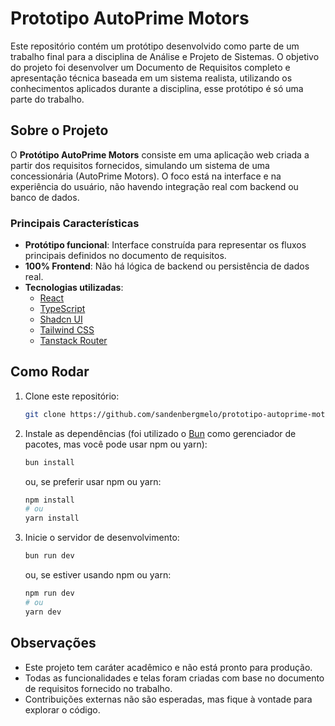 # Prototipo AutoPrime Motors

Este repositório contém um protótipo desenvolvido como parte de um trabalho final para a disciplina de Análise e Projeto de Sistemas. O objetivo do projeto foi desenvolver um Documento de Requisitos completo e apresentação técnica baseada em um
sistema realista, utilizando os conhecimentos aplicados durante a disciplina, esse protótipo é só uma parte do trabalho.

## Sobre o Projeto

O **Protótipo AutoPrime Motors** consiste em uma aplicação web criada a partir dos requisitos fornecidos, simulando um sistema de uma concessionária (AutoPrime Motors). O foco está na interface e na experiência do usuário, não havendo integração real com backend ou banco de dados.

### Principais Características

- **Protótipo funcional**: Interface construída para representar os fluxos principais definidos no documento de requisitos.
- **100% Frontend**: Não há lógica de backend ou persistência de dados real.
- **Tecnologias utilizadas**:
  - [React](https://react.dev/)
  - [TypeScript](https://www.typescriptlang.org/)
  - [Shadcn UI](https://ui.shadcn.com/)
  - [Tailwind CSS](https://tailwindcss.com/)
  - [Tanstack Router](https://tanstack.com/router/latest)

## Como Rodar

1. Clone este repositório:
   ```bash
   git clone https://github.com/sandenbergmelo/prototipo-autoprime-motors.git
   ```
2. Instale as dependências (foi utilizado o [Bun](https://bun.sh/) como gerenciador de pacotes, mas você pode usar npm ou yarn):
   ```bash
   bun install
   ```
   ou, se preferir usar npm ou yarn:
   ```bash
   npm install
   # ou
   yarn install
   ```

3. Inicie o servidor de desenvolvimento:
    ```bash
    bun run dev
    ```
    ou, se estiver usando npm ou yarn:
    ```bash
    npm run dev
    # ou
    yarn dev
    ```

## Observações

- Este projeto tem caráter acadêmico e não está pronto para produção.
- Todas as funcionalidades e telas foram criadas com base no documento de requisitos fornecido no trabalho.
- Contribuições externas não são esperadas, mas fique à vontade para explorar o código.
